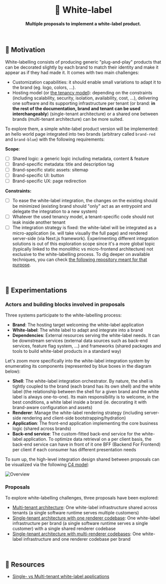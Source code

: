 <br>
<div align="center">
    <h1>🧪 White-label</h1>
    <strong>Multiple proposals to implement a white-label product.</strong>
</div>
<br>
<br>

## 🤔 Motivation

White-labelling consists of producing generic "plug-and-play" products that can be decorated slightly by each brand to match their identity and make it appear as if they had made it. It comes with two main challenges:

- Customization capabilities: it should enable small variations to adapt it to the brand (eg. logo, colors, ...).
- Hosting model (or [the tenancy model](https://blog.scaleway.com/saas-multi-tenant-vs-multi-instance-architectures/)): depending on the constraints (including scalability, security, isolation, availability, cost, ...), delivering one software and its supporting infrastructure per tenant (or brand: **in the rest of the documentation, brand and tenant can be used interchangeably**) (single-tenant architecture) or a shared one between brands (multi-tenant architecture) can be more suited.

To explore them, a simple white-label product version will be implemented: an hello world page integrated into two brands (arbitrary called `brand-red` and `brand-blue`) with the following requirements:

**Scope**:

- [ ] Shared logic: a generic logic including metadata, content & feature
- [ ] Brand-specific metadata: title and description tag
- [ ] Brand-specific static assets: sitemap
- [ ] Brand-specific UI: button
- [ ] Brand-specific UX: page redirection

**Constraints:**

- [ ] To ease the white-label integration, the changes on the existing should be minimized (existing brand should "only" act as an entrypoint and delegate the integration to a new system)
- [ ] Whatever the used tenancy model, a tenant-specific code should not leak inside another tenant
- [ ] The integration strategy is fixed: the white-label will be integrated as a micro-application (ie. will take visually the full page) and rendered server-side (via Next.js framework). Experimenting different integration solutions is out of this exploration scope since it's a more global topic (typically linked to the monolithic vs micro-frontend architecture) not exclusive to the white-labelling process. To dig deeper on available techniques, you can check [the following repository meant for that purpose](https://github.com/adbayb/poc-micro-frontend).

<br>

## 🧪 Experimentations

### Actors and building blocks involved in proposals

Three systems participate to the white-labelling process:

- **Brand**: The hosting target welcoming the white-label application
- **White-label**: The white label to adapt and integrate into a brand
- **Dependencies**: External resources serving the white-label needs. It can be downstream services (external data sources such as back-end services, feature flag system, ...) and frameworks (shared packages and tools to build white-label products in a standard way)

Let's zoom more specifically into the white-label integration system by enumerating its components (represented by blue boxes in the diagram below):

- **Shell**: The white-label integration orchestrator. By nature, the shell is tightly coupled to the brand (each brand has its own shell) and the white label (the relationship between the shell for a given brand and the white label is always one-to-one). Its main responsibility is to welcome, in the best conditions, a white label inside a brand (ie. decorating it with brand-aware configuration and assets)
- **Renderer**: Manage the white-label rendering strategy (including server-side rendering and client-side bootstrapping/hydration)
- **Application**: The front-end application implementing the core business logic (shared across brands)
- **Back-end service**: The custom-fitted back-end service for the white-label application. To optimize data retrieval on a per client basis, the back-end service can have in front of it one BFF (Backend For Frontend) per client if each consumer has different presentation needs

To sum up, the high-level integration design shared between proposals can be visualized via the following [C4 model](https://c4model.com/):

![Overview](https://user-images.githubusercontent.com/10498826/187178599-61a43567-deab-4c4c-b224-072a486f89e0.png)

### Proposals

To explore white-labelling challenges, three proposals have been explored:

- [Multi-tenant architecture](proposals/multi-tenant): One white-label infrastructure shared across tenants (a single software runtime serves multiple customers)
- [Single-tenant architecture with one renderer codebase](proposals/single-tenant-shared-renderer): One white-label infrastructure per brand (a single software runtime serves a single customer) with a single shared renderer codebase
- [Single-tenant architecture with multi-renderer codebases](proposals/single-tenant-separate-renderer): One white-label infrastructure and one renderer codebase per brand

<br>

## 📕 Resources

- [Single- vs Multi-tenant white-label applications](https://stormotion.io/blog/how-to-build-a-white-label-app/#single-multi-tenancy-apps)
